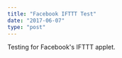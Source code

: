 ```yaml
---
title: "Facebook IFTTT Test"
date: "2017-06-07"
type: "post"
---
```


Testing for Facebook's IFTTT applet.
